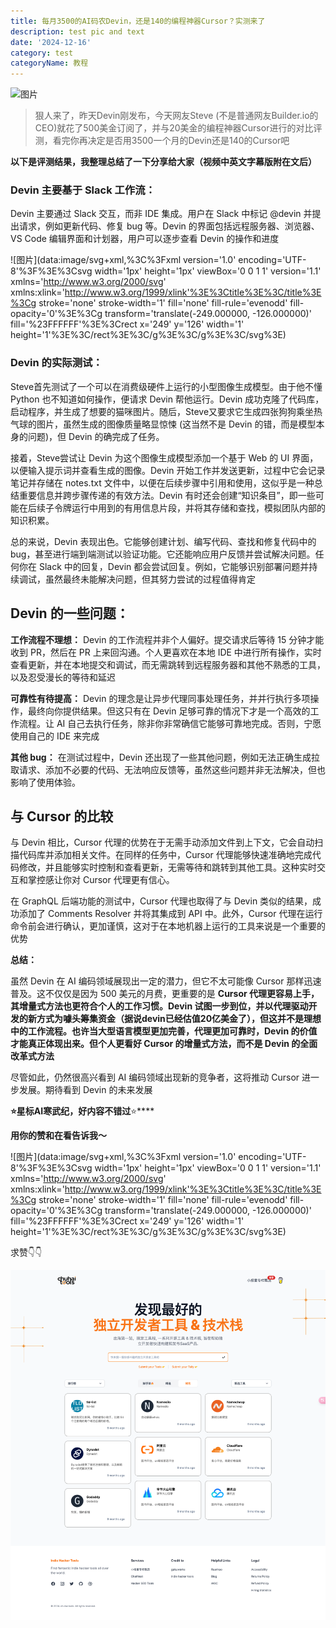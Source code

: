 ```yaml
---
title: 每月3500的AI码农Devin，还是140的编程神器Cursor？实测来了
description: test pic and text
date: '2024-12-16'
category: test
categoryName: 教程
---
```


![图片](https://mmbiz.qpic.cn/sz_mmbiz_png/ICgnAptln0XicUesUMhqial0X9DmDczJdfKSoBKhkKrrsplg3Z6ReSrPK1DJLibA5iaNicicYNzCRbn2TLG70zosKZZQ/640?wx_fmt=png&from=appmsg&tp=webp&wxfrom=5&wx_lazy=1&wx_co=1)

> 狠人来了，昨天Devin刚发布，今天网友Steve (不是普通网友Builder.io的CEO)就花了500美金订阅了，并与20美金的编程神器Cursor进行的对比评测，看完你再决定是否用3500一个月的Devin还是140的Cursor吧

**以下是评测结果，我整理总结了一下分享给大家（视频中英文字幕版附在文后）**

### **Devin 主要基于 Slack 工作流：**

Devin 主要通过 Slack 交互，而非 IDE 集成。用户在 Slack 中标记 @devin 并提出请求，例如更新代码、修复 bug 等。Devin 的界面包括远程服务器、浏览器、VS Code 编辑界面和计划器，用户可以逐步查看 Devin 的操作和进度

![图片](data:image/svg+xml,%3C%3Fxml version='1.0' encoding='UTF-8'%3F%3E%3Csvg width='1px' height='1px' viewBox='0 0 1 1' version='1.1' xmlns='http://www.w3.org/2000/svg' xmlns:xlink='http://www.w3.org/1999/xlink'%3E%3Ctitle%3E%3C/title%3E%3Cg stroke='none' stroke-width='1' fill='none' fill-rule='evenodd' fill-opacity='0'%3E%3Cg transform='translate(-249.000000, -126.000000)' fill='%23FFFFFF'%3E%3Crect x='249' y='126' width='1' height='1'%3E%3C/rect%3E%3C/g%3E%3C/g%3E%3C/svg%3E)

### **Devin 的实际测试：**

Steve首先测试了一个可以在消费级硬件上运行的小型图像生成模型。由于他不懂 Python 也不知道如何操作，便请求 Devin 帮他运行。Devin 成功克隆了代码库，启动程序，并生成了想要的猫咪图片。随后，Steve又要求它生成四张狗狗乘坐热气球的图片，虽然生成的图像质量略显惊悚 (这当然不是 Devin 的错，而是模型本身的问题)，但 Devin 的确完成了任务。

接着，Steve尝试让 Devin 为这个图像生成模型添加一个基于 Web 的 UI 界面，以便输入提示词并查看生成的图像。Devin 开始工作并发送更新，过程中它会记录笔记并存储在 notes.txt 文件中，以便在后续步骤中引用和使用，这似乎是一种总结重要信息并跨步骤传递的有效方法。Devin 有时还会创建“知识条目”，即一些可能在后续子令牌运行中用到的有用信息片段，并将其存储和查找，模拟团队内部的知识积累。

总的来说，Devin 表现出色。它能够创建计划、编写代码、查找和修复代码中的 bug，甚至进行端到端测试以验证功能。它还能响应用户反馈并尝试解决问题。任何你在 Slack 中的回复，Devin 都会尝试回复。例如，它能够识别部署问题并持续调试，虽然最终未能解决问题，但其努力尝试的过程值得肯定

## **Devin 的一些问题：**

**工作流程不理想：** Devin 的工作流程并非个人偏好。提交请求后等待 15 分钟才能收到 PR，然后在 PR 上来回沟通。个人更喜欢在本地 IDE 中进行所有操作，实时查看更新，并在本地提交和调试，而无需跳转到远程服务器和其他不熟悉的工具，以及忍受漫长的等待和延迟

**可靠性有待提高：** Devin 的理念是让异步代理同事处理任务，并并行执行多项操作，最终向你提供结果。但这只有在 Devin 足够可靠的情况下才是一个高效的工作流程。让 AI 自己去执行任务，除非你非常确信它能够可靠地完成。否则，宁愿使用自己的 IDE 来完成

**其他 bug：** 在测试过程中，Devin 还出现了一些其他问题，例如无法正确生成拉取请求、添加不必要的代码、无法响应反馈等，虽然这些问题并非无法解决，但也影响了使用体验。

## **与 Cursor 的比较**

与 Devin 相比，Cursor 代理的优势在于无需手动添加文件到上下文，它会自动扫描代码库并添加相关文件。在同样的任务中，Cursor 代理能够快速准确地完成代码修改，并且能够实时控制和查看更新，无需等待和跳转到其他工具。这种实时交互和掌控感让你对 Cursor 代理更有信心。

在 GraphQL 后端功能的测试中，Cursor 代理也取得了与 Devin 类似的结果，成功添加了 Comments Resolver 并将其集成到 API 中。此外，Cursor 代理在运行命令前会进行确认，更加谨慎，这对于在本地机器上运行的工具来说是一个重要的优势

**总结：**

虽然 Devin 在 AI 编码领域展现出一定的潜力，但它不太可能像 Cursor 那样迅速普及。这不仅仅是因为 500 美元的月费，更重要的是 **Cursor 代理更容易上手，其增量式方法也更符合个人的工作习惯。Devin 试图一步到位，并以代理驱动开发的新方式为噱头筹集资金（据说devin已经估值20亿美金了），但这并不是理想中的工作流程。也许当大型语言模型更加完善，代理更加可靠时，Devin 的价值才能真正体现出来。但个人更看好 Cursor 的增量式方法，而不是 Devin 的全面改革式方法**

尽管如此，仍然很高兴看到 AI 编码领域出现新的竞争者，这将推动 Cursor 进一步发展。期待看到 Devin 的未来发展

**⭐星标AI寒武纪，好内容不错过**⭐****

**用你的****赞****和****在看****告诉我～**

![图片](data:image/svg+xml,%3C%3Fxml version='1.0' encoding='UTF-8'%3F%3E%3Csvg width='1px' height='1px' viewBox='0 0 1 1' version='1.1' xmlns='http://www.w3.org/2000/svg' xmlns:xlink='http://www.w3.org/1999/xlink'%3E%3Ctitle%3E%3C/title%3E%3Cg stroke='none' stroke-width='1' fill='none' fill-rule='evenodd' fill-opacity='0'%3E%3Cg transform='translate(-249.000000, -126.000000)' fill='%23FFFFFF'%3E%3Crect x='249' y='126' width='1' height='1'%3E%3C/rect%3E%3C/g%3E%3C/g%3E%3C/svg%3E)

求赞👇👇

![图片](/uploads/images/2024-12/1734310512877_10f137f3df360cf3.png)
